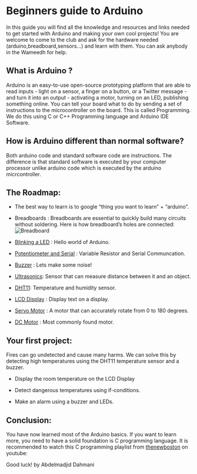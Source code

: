 # Beginners guide to Arduino

In this guide you will find all the knowledge and resources and links needed to get started with Arduino and making your own cool projects!
You are welcome to come to the club and ask for the hardware needed (arduino,breadboard,sensors…) and learn with them.
You can ask anybody in the Wameedh for help.

## What is Arduino ?

Arduino is an easy-to-use open-source prototyping platform that are able to read inputs - light on a sensor, a finger on a button, or a Twitter message - and turn it into an output - activating a motor, turning on an LED, publishing something online. You can tell your board what to do by sending a set of instructions to the microcontroller on the board. This is called Programming. We do this using C or C++ Programming language and Arduino IDE Software.

## How is Arduino different than normal software?

Both arduino code and standard software code are instructions. The difference is that standard software is executed by your computer processor unlike arduino code which is executed by the arduino micrcontroller.

## The Roadmap:
- The best way to learn is to google “thing you want to learn” + “arduino”.

- Breadboards :
Breadboards are essential to quickly build many circuits without soldering. Here is how breadboard’s holes are connected:
![Breadboard](https://i.ibb.co/5jx0c8N/image.png)

- [Blinking a LED](https://www.tutorialspoint.com/arduino/arduino_blinking_led.htm) : Hello world of Arduino.

- [Potentiometer and Serial](https://www.arduino.cc/en/Tutorial/BuiltInExamples/AnalogReadSerial) : Variable Resistor and Serial Communcation.

- [Buzzer](https://create.arduino.cc/projecthub/SURYATEJA/use-a-buzzer-module-piezo-speaker-using-arduino-uno-89df45) : Lets make some noise! 


- [Ultrasonics](https://create.arduino.cc/projecthub/abdularbi17/ultrasonic-sensor-hc-sr04-with-arduino-tutorial-327ff6): Sensor that can measure distance between it and an object.  


- [DHT11](https://create.arduino.cc/projecthub/pibots555/how-to-connect-dht11-sensor-with-arduino-uno-f4d239): Temperature and humidity sensor. 

- [LCD Display](https://create.arduino.cc/projecthub/arduino_uno_guy/i2c-liquid-crystal-displays-5b806c) : Display text on a display.


- [Servo Motor](https://create.arduino.cc/projecthub/akshayjoseph666/servo-motor-interface-with-arduino-uno-9693ad) : A motor that can accurately rotate from 0 to 180 degrees.


- [DC Motor](https://create.arduino.cc/projecthub/electropeak/the-beginner-s-guide-to-control-motors-by-arduino-and-l293d-139307) : Most commonly found motor.




## Your first project:

Fires can go undetected and cause many harms. We can solve this by detecting high temperatures using the DHT11 temperature sensor and a buzzer.

- Display the room temperature on the LCD Display

- Detect dangerous temperatures using if-conditions.

- Make an alarm using a buzzer and LEDs.



## Conclusion:

You have now learned most of the Arduino basics. If you want to learn more, you need to have a solid foundation is C programming language. It is recommended to watch this C programming playlist from [thenewboston](https://www.youtube.com/playlist?list=PL6gx4Cwl9DGAKIXv8Yr6nhGJ9Vlcjyymq) on youtube: 


Good luck!
by Abdelmadjid Dahmani
